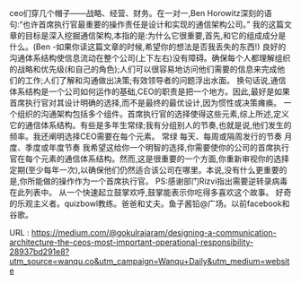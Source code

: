 ceo们穿几个帽子——战略、经营、财务。在一对一,Ben Horowitz深刻的语句:“也许首席执行官最重要的操作责任是设计和实现的通信架构公司。” 
 我的这篇文章的目标是深入挖掘通信架构,本指的是:为什么它很重要,首先,和它的组成成分是什么。(Ben -如果你读这篇文章的时候,希望你的想法是否我丢失的东西!) 
 良好的沟通体系结构使信息流动在整个公司(上下左右)没有障碍。确保每个人都理解组织的战略和优先级(和自己的角色);人们可以很容易地访问他们需要的信息来完成他们的工作;人们了解和沟通做出决策;有效领导者的问题浮出水面。 
 换句话说,通信体系结构是一个公司如何运作的基础,CEO的职责是把一个地方。因此,最好是如果首席执行官对其设计明确的选择,而不是最终的最优设计,因为惯性或决策瘫痪。 
 一个组织的沟通架构包括多个组件。首席执行官的选择使得这些元素,综上所述,定义它的通信体系结构。有些是多年生常绿;我有分组别人的节奏,也就是说,他们发生的频率。我还阐明选择CEO需要在每个元素。 
 常绿 
 每天、每周或隔周发行的节奏 
 月度、季度或年度节奏 
 我希望这给你一个明智的选择,你需要使你的公司的首席执行官在每个元素的通信体系结构。然而,这是很重要的一个方面,你重新审视你的选择定期(至少每年一次),以确保他们仍然适合该公司在哪里。本说,没有什么更重要的是,你所能做的操作作为一个首席执行官。 
 PS:感谢部门Rizvi指出需要逆转录病毒在此列表中。 
 从一个快速起立鼓掌欢呼,鼓掌能表示你吃得多喜欢这个故事。 
 好奇的乐观主义者。quizbowl教练。爸爸和丈夫。鱼子酱铅@广场。以前facebook和谷歌。 
  
   
  URL : https://medium.com/@gokulrajaram/designing-a-communication-architecture-the-ceos-most-important-operational-responsibility-28937bd291e8?utm_source=wanqu.co&utm_campaign=Wanqu+Daily&utm_medium=website